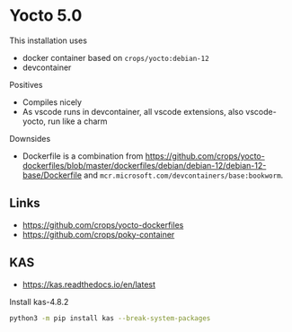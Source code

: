# Yocto 5.0

This installation uses

* docker container based on `crops/yocto:debian-12`
* devcontainer

Positives
 * Compiles nicely
 * As vscode runs in devcontainer, all vscode extensions, also vscode-yocto, run like a charm

Downsides
 * Dockerfile is a combination from https://github.com/crops/yocto-dockerfiles/blob/master/dockerfiles/debian/debian-12/debian-12-base/Dockerfile and `mcr.microsoft.com/devcontainers/base:bookworm`.

## Links

* https://github.com/crops/yocto-dockerfiles
* https://github.com/crops/poky-container

## KAS

* https://kas.readthedocs.io/en/latest

Install kas-4.8.2

```bash
python3 -m pip install kas --break-system-packages
```